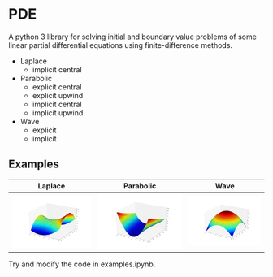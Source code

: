 # PDE

A python 3 library for solving initial and boundary value problems of some linear partial differential equations using finite-difference methods.

* Laplace
  * implicit central
* Parabolic
  * explicit central
  * explicit upwind
  * implicit central
  * implicit upwind
* Wave
  * explicit
  * implicit

## Examples

 Laplace | Parabolic | Wave
:-------:|:---------:|:----:
![Alt text](/img/fig_laplace.png?raw=true "fig_laplace") | ![Alt text](/img/fig_parabolic.png?raw=true "fig_parabolic") | ![Alt text](/img/fig_wave.png?raw=true "fig_wave")

Try and modify the code in examples.ipynb.
